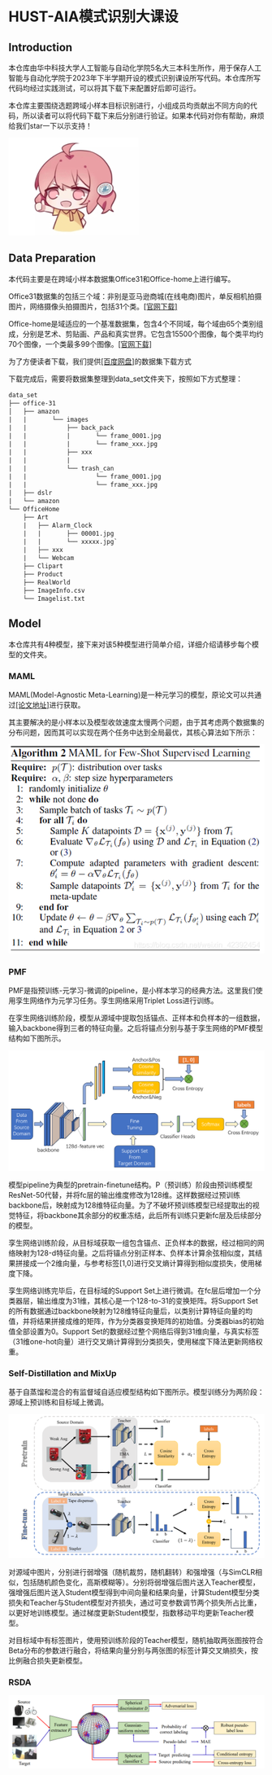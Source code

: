 # HUST-AIA模式识别大课设
## Introduction
本仓库由华中科技大学人工智能与自动化学院5名大三本科生所作，用于保存人工智能与自动化学院于2023年下半学期开设的模式识别课设所写代码。本仓库所写代码均经过实践测试，可以将其下载下来配置好后即可运行。

本仓库主要围绕选题跨域小样本目标识别进行，小组成员均贡献出不同方向的代码，所以读者可以将代码下载下来后分别进行验证。如果本代码对你有帮助，麻烦给我们star一下以示支持！

![haoye](image/haoye.jpg)

## Data Preparation
本代码主要是在跨域小样本数据集Office31和Office-home上进行编写。

Office31数据集的包括三个域：非别是亚马逊商城(在线电商)图片，单反相机拍摄图片，网络摄像头拍摄图片，包括31个类。[[官网下载]](https://faculty.cc.gatech.edu/~judy/domainadapt/)

Office-home是域适应的一个基准数据集，包含4个不同域，每个域由65个类别组成，分别是艺术、剪贴画、产品和真实世界。它包含15500个图像，每个类平均约70个图像，一个类最多99个图像。[[官网下载]](https://www.hemanthdv.org/officeHomeDataset.html)

为了方便读者下载，我们提供[[百度网盘]](https://pan.baidu.com/s/1CkmSknfceYJQ5ls_G84pvg?pwd=PRML)的数据集下载方式

下载完成后，需要将数据集整理到data_set文件夹下，按照如下方式整理：
```
data_set
├── office-31
│   ├── amazon
|   |       └── images
|   |           ├── back_pack
|   |           |       └── frame_0001.jpg
|   |           |       └── frame_xxx.jpg
|   |           ├── xxx
|   |           |
|   |           └── trash_can
|   |                   └── frame_0001.jpg
|   |                   └── frame_xxx.jpg
|   ├── dslr
|   └── amazon
└── OfficeHome
    ├── Art
    |   ├── Alarm_Clock
    |   |       ├── 00001.jpg
    |   |       └── xxxxx.jpg`
    |   ├── xxx
    |   └── Webcam
    ├── Clipart
    ├── Product
    ├── RealWorld
    ├── ImageInfo.csv
    └── Imagelist.txt
```
## Model

本仓库共有4种模型，接下来对该5种模型进行简单介绍，详细介绍请移步每个模型的文件夹。

### MAML

MAML(Model-Agnostic Meta-Learning)是一种元学习的模型，原论文可以共通过[[论文地址]](https://arxiv.org/pdf/1703.03400.pdf)进行获取。

其主要解决的是小样本以及模型收敛速度太慢两个问题，由于其考虑两个数据集的分布问题，因而其可以实现在两个任务中达到全局最优，其核心算法如下所示：

![key_algorithm](image/maml_algorithm.png)

### PMF
PMF是指预训练-元学习-微调的pipeline，是小样本学习的经典方法。这里我们使用孪生网络作为元学习任务。孪生网络采用Triplet Loss进行训练。

在孪生网络训练阶段，模型从源域中提取包括锚点、正样本和负样本的一组数据，输入backbone得到三者的特征向量。之后将锚点分别与基于孪生网络的PMF模型结构如下图所示。

![PMF_algorithm](image/PMF_pipeline.png)

模型pipeline为典型的pretrain-finetune结构。P（预训练）阶段由预训练模型ResNet-50代替，并将fc层的输出维度修改为128维。这样数据经过预训练backbone后，映射成为128维特征向量。为了不破坏预训练模型已经提取出的视觉特征，将backbone其余部分的权重冻结，此后所有训练只更新fc层及后续部分的模型。

孪生网络训练阶段，从目标域获取一组包含锚点、正负样本的数据，经过相同的网络映射为128-d特征向量。之后将锚点分别正样本、负样本计算余弦相似度，其结果拼接成一个2维向量，与参考标签[1,0]进行交叉熵计算得到相似度损失，使用梯度下降。

孪生网络训练完毕后，在目标域的Support Set上进行微调。在fc层后增加一个分类器层，输出维度为31维，其核心是一个128-to-31的变换矩阵。将Support Set的所有数据通过backbone映射为128维特征向量后，以类别计算特征向量的均值，并将结果拼接成维的矩阵，作为分类器变换矩阵的初始值。分类器bias的初始值全部设置为0。Support Set的数据经过整个网络后得到31维向量，与真实标签（31维one-hot向量）进行交叉熵计算得到分类损失，使用梯度下降法更新网络权重。

### Self-Distillation and MixUp

基于自蒸馏和混合的有监督域自适应模型结构如下图所示。模型训练分为两阶段：源域上预训练和目标域上微调。

![SDM](image/SDM_pipeline.png)

对源域中图片，分别进行弱增强（随机裁剪，随机翻转）和强增强（与SimCLR相似，包括随机颜色变化，高斯模糊等）。分别将弱增强后图片送入Teacher模型，强增强后图片送入Student模型得到中间向量和结果向量，计算Student模型分类损失和Teacher与Student模型对齐损失，通过可变参数调节两个损失所占比重，以更好地训练模型。通过梯度更新Student模型，指数移动平均更新Teacher模型。

对目标域中有标签图片，使用预训练阶段的Teacher模型，随机抽取两张图按符合Beta分布的参数进行融合，将结果向量分别与两张图的标签计算交叉熵损失，按比例融合损失更新模型。

### RSDA

![RSDA_algorithm](image/RSDA_algorithm.png)
